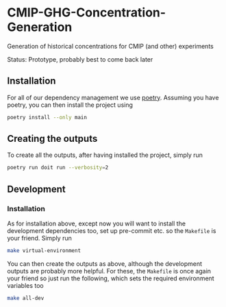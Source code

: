 # CMIP-GHG-Concentration-Generation

Generation of historical concentrations for CMIP (and other) experiments

Status: Prototype, probably best to come back later

## Installation

For all of our dependency management we use [poetry](https://python-poetry.org/).
Assuming you have poetry, you can then install the project using

```sh
poetry install --only main
```

## Creating the outputs

To create all the outputs, after having installed the project, simply run

```sh
poetry run doit run --verbosity=2
```

## Development

### Installation

As for installation above, except now you will want to install the development
dependencies too, set up pre-commit etc. so the `Makefile` is your friend.
Simply run

```sh
make virtual-environment
```

You can then create the outputs as above, although the development outputs
are probably more helpful. For these, the `Makefile` is once again your friend
so just run the following, which sets the required environment variables too

```sh
make all-dev
```

